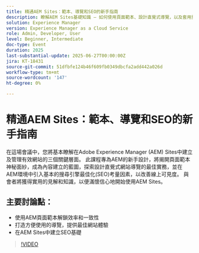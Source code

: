 ```yaml
---
title: 精通AEM Sites：範本、導覽和SEO的新手指南
description: 瞭解AEM Sites基礎知識 — 如何使用頁面範本、設計直覺式導覽，以及套用重要的SEO實務來提升可見度和網站效能。
solution: Experience Manager
version: Experience Manager as a Cloud Service
role: Admin, Developer, User
level: Beginner, Intermediate
doc-type: Event
duration: 2025
last-substantial-update: 2025-06-27T00:00:00Z
jira: KT-18431
source-git-commit: 51dfbfe124b46f609fb0349dbcfa2add442a026d
workflow-type: tm+mt
source-wordcount: '147'
ht-degree: 0%

---
```



# 精通AEM Sites：範本、導覽和SEO的新手指南

在這場會議中，您將基本瞭解在Adobe Experience Manager (AEM) Sites中建立及管理有效網站的三個關鍵層面。 此課程專為AEM的新手設計，將揭開頁面範本神秘面紗，成為內容建立的藍圖，探索設計直覺式網站導覽的最佳實務，並在AEM環境中引入基本的搜尋引擎最佳化(SEO)考量因素，以改善線上可見度。 與會者將獲得實用的見解和知識，以便滿懷信心地開始使用AEM Sites。

## 主要討論點：

* 使用AEM頁面範本解鎖效率和一致性
* 打造方便使用的導覽，提供最佳網站體驗
* 在AEM Sites中建立SEO基礎

>[!VIDEO](https://video.tv.adobe.com/v/3464298/?learn=on&enablevpops)
